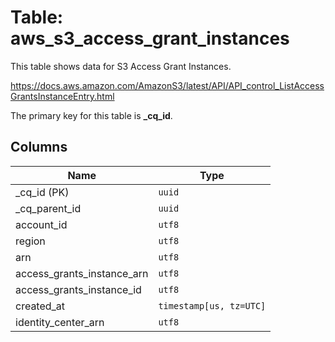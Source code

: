 # Table: aws_s3_access_grant_instances

This table shows data for S3 Access Grant Instances.

https://docs.aws.amazon.com/AmazonS3/latest/API/API_control_ListAccessGrantsInstanceEntry.html

The primary key for this table is **_cq_id**.

## Columns

| Name          | Type          |
| ------------- | ------------- |
|_cq_id (PK)|`uuid`|
|_cq_parent_id|`uuid`|
|account_id|`utf8`|
|region|`utf8`|
|arn|`utf8`|
|access_grants_instance_arn|`utf8`|
|access_grants_instance_id|`utf8`|
|created_at|`timestamp[us, tz=UTC]`|
|identity_center_arn|`utf8`|